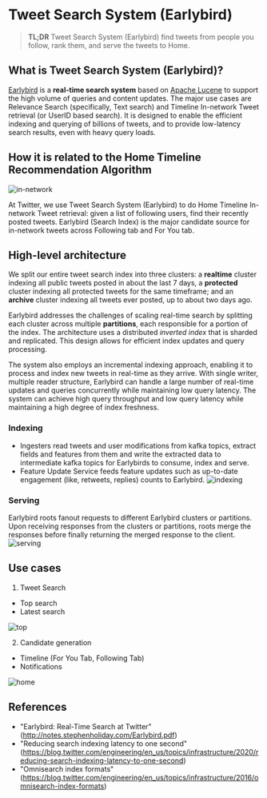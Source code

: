 # Tweet Search System (Earlybird)

> **TL;DR** Tweet Search System (Earlybird) find tweets from people you follow, rank them, and serve the tweets to Home.

## What is Tweet Search System (Earlybird)?

[Earlybird](http://notes.stephenholiday.com/Earlybird.pdf) is a **real-time search system** based on [Apache Lucene](https://lucene.apache.org/) to support the high volume of queries and content updates. The major use cases are Relevance Search (specifically, Text search) and Timeline In-network Tweet retrieval (or UserID based search). It is designed to enable the efficient indexing and querying of billions of tweets, and to provide low-latency search results, even with heavy query loads.

## How it is related to the Home Timeline Recommendation Algorithm

![in-network](img/in-network.png)

At Twitter, we use Tweet Search System (Earlybird) to do Home Timeline In-network Tweet retrieval: given a list of following users, find their recently posted tweets. Earlybird (Search Index) is the major candidate source for in-network tweets across Following tab and For You tab.

## High-level architecture

We split our entire tweet search index into three clusters: a **realtime** cluster indexing all public tweets posted in about the last 7 days, a **protected** cluster indexing all protected tweets for the same timeframe; and an **archive** cluster indexing all tweets ever posted, up to about two days ago.

Earlybird addresses the challenges of scaling real-time search by splitting each cluster across multiple **partitions**, each responsible for a portion of the index. The architecture uses a distributed _inverted index_ that is sharded and replicated. This design allows for efficient index updates and query processing.

The system also employs an incremental indexing approach, enabling it to process and index new tweets in real-time as they arrive. With single writer, multiple reader structure, Earlybird can handle a large number of real-time updates and queries concurrently while maintaining low query latency. The system can achieve high query throughput and low query latency while maintaining a high degree of index freshness.

### Indexing

- Ingesters read tweets and user modifications from kafka topics, extract fields and features from them and write the extracted data to intermediate kafka topics for Earlybirds to consume, index and serve.
- Feature Update Service feeds feature updates such as up-to-date engagement (like, retweets, replies) counts to Earlybird.
  ![indexing](img/indexing.png)

### Serving

Earlybird roots fanout requests to different Earlybird clusters or partitions. Upon receiving responses from the clusters or partitions, roots merge the responses before finally returning the merged response to the client.
![serving](img/serving.png)

## Use cases

1. Tweet Search

- Top search
- Latest search

![top](img/top-search.png)

2. Candidate generation

- Timeline (For You Tab, Following Tab)
- Notifications

![home](img/foryou.png)

## References

- "Earlybird: Real-Time Search at Twitter" (<http://notes.stephenholiday.com/Earlybird.pdf>)
- "Reducing search indexing latency to one second" (<https://blog.twitter.com/engineering/en_us/topics/infrastructure/2020/reducing-search-indexing-latency-to-one-second>)
- "Omnisearch index formats" (<https://blog.twitter.com/engineering/en_us/topics/infrastructure/2016/omnisearch-index-formats>)
